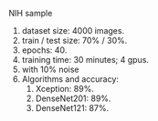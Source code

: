 NIH sample

1. dataset size: 4000 images.
2. train / test size: 70% / 30%.
3. epochs: 40.
4. training time: 30 minutes; 4 gpus.
6. with 10% noise
6. Algorithms and accuracy:
   1. Xception: 89%.
   2. DenseNet201: 89%.
   3. DenseNet121: 87%.

